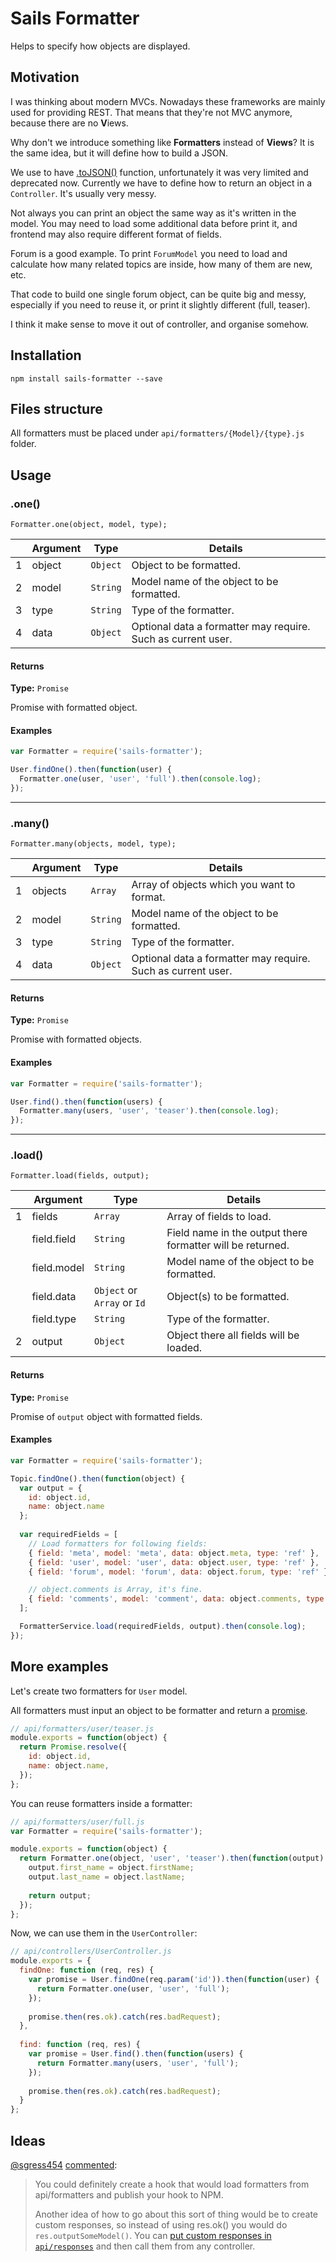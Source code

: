 # Sails Formatter
Helps to specify how objects are displayed.

## Motivation
I was thinking about modern MVCs. Nowadays these frameworks are mainly used for providing REST.
That means that they're not MVC anymore, because there are no **V**iews.

Why don't we introduce something like **Formatters** instead of **Views**? It is the same idea, but it will define how to build a JSON.

We use to have [.toJSON()](http://sailsjs.com/documentation/reference/waterline-orm/records/to-json) function, unfortunately it was very limited and deprecated now. Currently we have to define how to return an object in a `Controller`. It's usually very messy.

Not always you can print an object the same way as it's written in the model. You may need to load some additional data before print it, and frontend may also require different format of fields.

Forum is a good example. To print `ForumModel` you need to load and calculate how many related topics are inside, how many of them are new, etc.

That code to build one single forum object, can be quite big and messy, especially if you need to reuse it, or print it slightly different (full, teaser).

I think it make sense to move it out of controller, and organise somehow.

## Installation
`npm install sails-formatter --save`

## Files structure
All formatters must be placed under `api/formatters/{Model}/{type}.js` folder.

## Usage
### .one()
`Formatter.one(object, model, type);`

|   | Argument | Type     | Details                                                     |
|---|----------|----------|-------------------------------------------------------------|
| 1 | object   | `Object` | Object to be formatted.                                     |
| 2 | model    | `String` | Model name of the object to be formatted.                   |
| 3 | type     | `String` | Type of the formatter.                                      |
| 4 | data     | `Object` | Optional data a formatter may require. Such as current user. |

#### Returns
**Type:** `Promise`

Promise with formatted object.

#### Examples

```javascript
var Formatter = require('sails-formatter');

User.findOne().then(function(user) {
  Formatter.one(user, 'user', 'full').then(console.log);
});
```

---

### .many()
`Formatter.many(objects, model, type);`

|   | Argument | Type     | Details                                                     |
|---|----------|----------|-------------------------------------------------------------|
| 1 | objects  | `Array`  | Array of objects which you want to format.                  |
| 2 | model    | `String` | Model name of the object to be formatted.                   |
| 3 | type     | `String` | Type of the formatter.                                      |
| 4 | data     | `Object` | Optional data a formatter may require. Such as current user. |

#### Returns
**Type:** `Promise`

Promise with formatted objects.

#### Examples

```javascript
var Formatter = require('sails-formatter');

User.find().then(function(users) {
  Formatter.many(users, 'user', 'teaser').then(console.log);
});
```

---

### .load()
`Formatter.load(fields, output);`

|   | Argument    | Type                        | Details                                                    |
|---|-------------|-----------------------------|------------------------------------------------------------|
| 1 | fields      | `Array`                     | Array of fields to load.                                   |
|   | field.field | `String`                    | Field name in the output there formatter will be returned. |
|   | field.model | `String`                    | Model name of the object to be formatted.                  |
|   | field.data  | `Object` or `Array` or `Id` | Object(s) to be formatted.                                 |
|   | field.type  | `String`                    | Type of the formatter.                                     |
| 2 | output      | `Object`                    | Object there all fields will be loaded.                    |

#### Returns
**Type:** `Promise`

Promise of `output` object with formatted fields.

#### Examples

```javascript
var Formatter = require('sails-formatter');

Topic.findOne().then(function(object) {
  var output = {
    id: object.id,
    name: object.name
  };
  
  var requiredFields = [
    // Load formatters for following fields:
    { field: 'meta', model: 'meta', data: object.meta, type: 'ref' },
    { field: 'user', model: 'user', data: object.user, type: 'ref' },
    { field: 'forum', model: 'forum', data: object.forum, type: 'ref' },

    // object.comments is Array, it's fine.
    { field: 'comments', model: 'comment', data: object.comments, type: 'ref' },
  ];

  FormatterService.load(requiredFields, output).then(console.log);
});
```

## More examples
Let's create two formatters for `User` model.

All formatters must input an object to be formatter and return a [promise](https://developer.mozilla.org/en/docs/Web/JavaScript/Reference/Global_Objects/Promise).

```javascript
// api/formatters/user/teaser.js
module.exports = function(object) {
  return Promise.resolve({
    id: object.id,
    name: object.name,
  });
};
```

You can reuse formatters inside a formatter:
```javascript
// api/formatters/user/full.js
var Formatter = require('sails-formatter');

module.exports = function(object) {
  return Formatter.one(object, 'user', 'teaser').then(function(output) {
    output.first_name = object.firstName;
    output.last_name = object.lastName;
    
    return output; 
  });
};
```

Now, we can use them in the `UserController`:

```javascript
// api/controllers/UserController.js
module.exports = {
  findOne: function (req, res) {
    var promise = User.findOne(req.param('id')).then(function(user) {
      return Formatter.one(user, 'user', 'full');
    });
    
    promise.then(res.ok).catch(res.badRequest);
  },
  
  find: function (req, res) {
    var promise = User.find().then(function(users) {
      return Formatter.many(users, 'user', 'full');
    });
    
    promise.then(res.ok).catch(res.badRequest);
  }
};
```

## Ideas

[@sgress454](https://github.com/sgress454) [commented](https://github.com/balderdashy/sails/issues/4049#issuecomment-288526987):
> You could definitely create a hook that would load formatters from api/formatters and publish your hook to NPM.
>
> Another idea of how to go about this sort of thing would be to create custom responses, so instead of using res.ok() you would do `res.outputSomeModel()`. You can [put custom responses in `api/responses`](http://sailsjs.com/documentation/concepts/custom-responses/adding-a-custom-response) and then call them from any controller.
